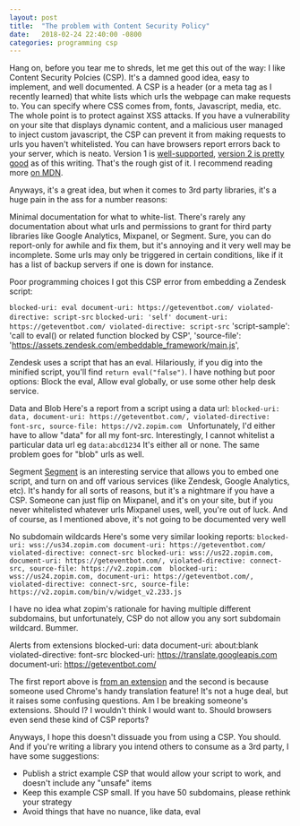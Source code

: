 ```yaml
---
layout: post
title:  "The problem with Content Security Policy"
date:   2018-02-24 22:40:00 -0800
categories: programming csp
---
```


Hang on, before you tear me to shreds, let me get this out of the way: I like Content Security Polcies (CSP). It's a damned good idea, easy to implement, and well documented. A CSP is a header (or a meta tag as I recently learned) that white lists which urls the webpage can make requests to. You can specify where CSS comes from, fonts, Javascript, media, etc. The whole point is to protect against XSS attacks. If you have a vulnerability on your site that displays dynamic content, and a malicious user managed to inject custom javascript, the CSP can prevent it from making requests to urls you haven't whitelisted. You can have browsers report errors back to your server, which is neato. Version 1 is [well-supported](https://caniuse.com/#feat=contentsecuritypolicy), [version 2 is pretty good](https://caniuse.com/#feat=contentsecuritypolicy2) as of this writing. That's the rough gist of it. I recommend reading more [on MDN](https://developer.mozilla.org/en-US/docs/Web/HTTP/CSP).

Anyways, it's a great idea, but when it comes to 3rd party libraries, it's a huge pain in the ass for a number reasons:

Minimal documentation for what to white-list.
There's rarely any documentation about what urls and permissions to grant for third party libraries like Google Analytics, Mixpanel, or Segment. Sure, you can do report-only for awhile and fix them, but it's annoying and it very well may be incomplete. Some urls may only be triggered in certain conditions, like if it has a list of backup servers if one is down for instance.


Poor programming choices
I got this CSP error from embedding a Zendesk script:

`blocked-uri: eval document-uri: https://geteventbot.com/ violated-directive: script-src`
`blocked-uri: 'self' document-uri: https://geteventbot.com/ violated-directive: script-src`
'script-sample': 'call to eval() or related function blocked by CSP',
'source-file': 'https://assets.zendesk.com/embeddable_framework/main.js',

Zendesk uses a script that has an eval. Hilariously, if you dig into the minified script, you'll find `return eval("false")`. I have nothing but poor options: Block the eval, Allow eval globally, or use some other help desk service.


Data and Blob
Here's a report from a script using a data url:
`blocked-uri: data, document-uri: https://geteventbot.com/, violated-directive: font-src, source-file: https://v2.zopim.com `
Unfortunately, I'd either have to allow "data" for all my font-src. Interestingly, I cannot whitelist a particular data url eg `data:abcd1234` It's either all or none. The same problem goes for "blob" urls as well.

Segment
[Segment](https://segment.com/) is an interesting service that allows you to embed one script, and turn on and off various services (like Zendesk, Google Analytics, etc). It's handy for all sorts of reasons, but it's a nightmare if you have a CSP. Someone can just flip on Mixpanel, and it's on your site, but if you never whitelisted whatever urls Mixpanel uses, well, you're out of luck. And of course, as I mentioned above, it's not going to be documented very well


No subdomain wildcards 
Here's some very similar looking reports:
`
blocked-uri: wss://us34.zopim.com document-uri: https://geteventbot.com/ violated-directive: connect-src
blocked-uri: wss://us22.zopim.com, document-uri: https://geteventbot.com/, violated-directive: connect-src, source-file: https://v2.zopim.com 
blocked-uri: wss://us24.zopim.com, document-uri: https://geteventbot.com/, violated-directive: connect-src, source-file: https://v2.zopim.com/bin/v/widget_v2.233.js `

I have no idea what zopim's rationale for having multiple different subdomains, but unfortunately, CSP do not allow you any sort subdomain wildcard. Bummer.


Alerts from extensions
blocked-uri: data document-uri: about:blank violated-directive: font-src 
blocked-uri: https://translate.googleapis.com document-uri: https://geteventbot.com/

The first report above is [from an extension](https://stackoverflow.com/questions/32336860/why-would-i-get-a-csp-violation-for-the-blocked-uri-about) and the second is because someone used Chrome's handy translation feature! It's not a huge deal, but it raises some confusing questions. Am I be breaking someone's extensions. Should I? I wouldn't think I would want to. Should browsers even send these kind of CSP reports?


Anyways, I hope this doesn't dissuade you from using a CSP. You should. And if you're writing a library you intend others to consume as a 3rd party, I have some suggestions:
- Publish a strict example CSP that would allow your script to work, and doesn't include any "unsafe" items
- Keep this example CSP small. If you have 50 subdomains, please rethink your strategy
- Avoid things that have no nuance, like data, eval



